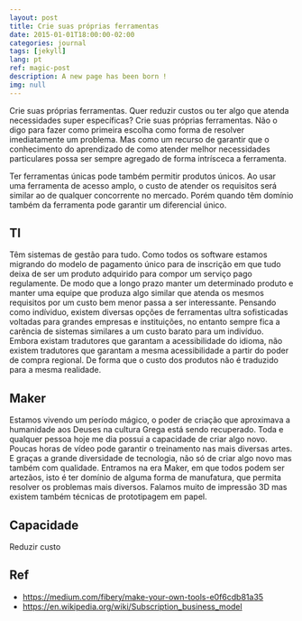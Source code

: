 ```yaml
---
layout: post
title: Crie suas próprias ferramentas
date: 2015-01-01T18:00:00-02:00
categories: journal
tags: [jekyll]
lang: pt
ref: magic-post
description: A new page has been born !
img: null
---
```


Crie suas próprias ferramentas. Quer reduzir custos ou ter algo que atenda necessidades super específicas? Crie suas próprias ferramentas. Não o digo para fazer como primeira escolha como forma de resolver imediatamente um problema. Mas como um recurso de garantir que o conhecimento do aprendizado de como atender melhor necessidades particulares possa ser sempre agregado de forma intrísceca a ferramenta.

Ter ferramentas únicas pode também permitir produtos únicos. Ao usar uma ferramenta de acesso amplo, o custo de atender os requisitos será similar ao de qualquer concorrente no mercado. Porém quando têm domínio também da ferramenta pode garantir um diferencial único.

## TI

Têm sistemas de gestão para tudo. Como todos os software estamos migrando do modelo de pagamento único para de inscrição em que tudo deixa de ser um produto adquirido para compor um serviço pago regulamente. De modo que a longo prazo manter um determinado produto e manter uma equipe que produza algo similar que atenda os mesmos requisitos por um custo bem menor passa a ser interessante. Pensando como indíviduo, existem diversas opções de ferramentas ultra sofisticadas voltadas para grandes empresas e instituições, no entanto sempre fica a carência de sistemas similares a um custo barato para um indivíduo. Embora existam tradutores que garantam a acessibilidade do idioma, não existem tradutores que garantam a mesma acessibilidade a partir do poder de compra regional. De forma que o custo dos produtos não é traduzido para a mesma realidade.

## Maker

Estamos vivendo um período mágico, o poder de criação que aproximava a humanidade aos Deuses na cultura Grega está sendo recuperado. Toda e qualquer pessoa hoje me dia possui a capacidade de criar algo novo. Poucas horas de vídeo pode garantir o treinamento nas mais diversas artes. E graças a grande diversidade de tecnologia, não só de criar algo novo mas também com qualidade. Entramos na era Maker, em que todos podem ser artezãos, isto é ter domínio de alguma forma de manufatura, que permita resolver os problemas mais diversos. Falamos muito de impressão 3D mas existem também técnicas de prototipagem em papel.

## Capacidade

Reduzir custo 

## Ref

 * https://medium.com/fibery/make-your-own-tools-e0f6cdb81a35
 * https://en.wikipedia.org/wiki/Subscription_business_model
